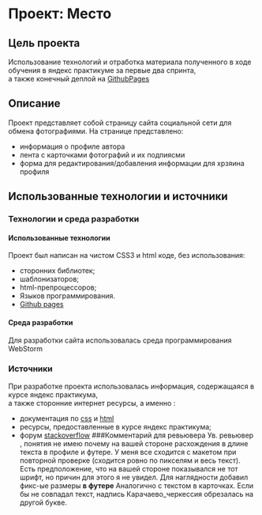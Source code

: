 # Проект: Место

## Цель проекта
Использование технологий и отработка материала полученного в ходе обучения в яндекс практикуме за первые два спринта, <br> а также конечный деплой на <a href="https://vladimir1806.github.io/another-project-name29/">GithubPages</a>

## Описание
Проект представляет собой страницу сайта социальной сети для обмена фотографиями.
На странице представлено:
- информация о профиле автора
- лента с карточками фотографий и их подпиясми
- форма для редактирования/добавления информации для хрзяина профиля

## Использованные технологии и источники
### Технологии и среда разработки
#### Использованные технологии
Проект был написан на чистом CSS3 и html коде, без использования:
- сторонних библиотек;
- шаблонизаторов;
- html-препроцессоров;
- Языков программирования.
- <a href="https://vladimir1806.github.io/another-project-name29/">Github pages</a>
#### Среда разработки
Для разработки сайта использовалась среда программирования WebStorm
### Источники
При разработке проекта использовалась информация, содержащаяся в курсе яндекс практикума, <br>
а также сторонние интернет ресурсы, а именно :
- документация по <a href="https://developer.mozilla.org/en-US/docs/Web/CSS">css</a> и <a href="https://developer.mozilla.org/ru/docs/Web/HTML">html</a>
- ресурсы, предоставленные в курсе яндекс практикума;
- форум <a href="https://stackoverflow.com/">stackoverflow</a>
###Комментарий для ревьювера
  Ув. ревьювер , понятия не имею почему на вашей стороне  расхождения в длине текста в профиле и футере.
  У меня все сходится с макетом при повторной проверке (сходится ровно по пикселям и весь текст).
  Есть предположение, что на вашей стороне показывался не тот шрифт, но причин для этого я не увидел.
  Для наглядности добавил фикс-ые размеры **в футере**
  Аналогично с текстом в карточках. Если бы не совпадал текст, надпись Карачаево_черкессия обрезалась на другой букве.


